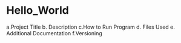# Hello_World
a.Project Title
b.    Description
c.How to Run Program
d.    Files Used
e.    Additional Documentation
f.Versioning
